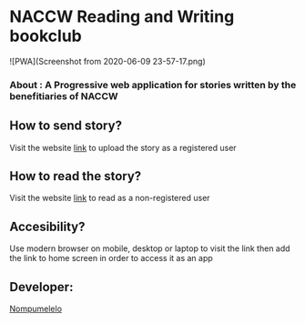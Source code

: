 # NACCW Reading and Writing bookclub

![PWA](Screenshot from 2020-06-09 23-57-17.png)


###  About : A Progressive web application for stories written by the benefitiaries of NACCW


## How to send story?

Visit the website [link](https://wordpress-8275-0.cloudclusters.net/) to upload the story as a registered user


## How to read the story?

Visit the website [link](https://wordpress-8275-0.cloudclusters.net/) to read as a non-registered user

## Accesibility?

Use modern browser on mobile, desktop or laptop to visit the link then add the link to home screen in order to access it as an app


## Developer:

[Nompumelelo](https://github.com/elolelo) 
